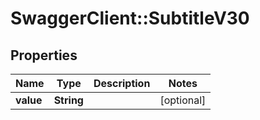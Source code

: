 # SwaggerClient::SubtitleV30

## Properties
Name | Type | Description | Notes
------------ | ------------- | ------------- | -------------
**value** | **String** |  | [optional] 



